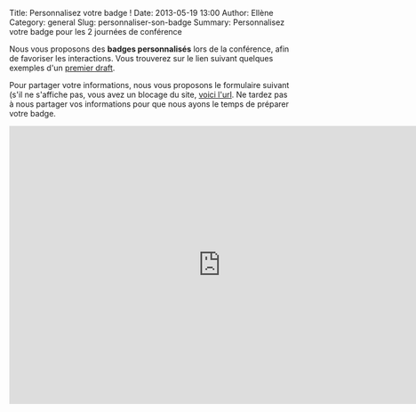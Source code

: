 Title: Personnalisez votre badge !
Date: 2013-05-19 13:00
Author: Ellène
Category: general
Slug: personnaliser-son-badge
Summary: Personnalisez votre badge pour les 2 journées de conférence

Nous vous proposons des <strong>badges personnalisés</strong> lors de la conférence, afin de favoriser les interactions.
Vous trouverez sur le lien suivant quelques exemples d'un <a href="https://docs.google.com/file/d/0BxUGZYBP6XciZnduaDFTSkF5eXc/edit">premier draft</a>.

Pour partager votre informations, nous vous proposons le formulaire suivant (s'il ne s'affiche pas, vous avez un blocage du site, <a href="https://docs.google.com/forms/d/1zclJk1RYzm71vGEUZvMiU1VHUK2IczKpGeXgJ4ZQ4dI/viewform">voici l'url</a>.
Ne tardez pas à nous partager vos informations pour que nous ayons le temps de préparer votre badge.

<iframe src="https://docs.google.com/forms/d/1zclJk1RYzm71vGEUZvMiU1VHUK2IczKpGeXgJ4ZQ4dI/viewform?embedded=true" width="760" height="500" frameborder="0" marginheight="0" marginwidth="0">Chargement en cours...</iframe>


